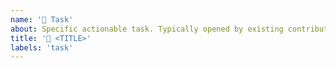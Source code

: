 ```yaml
---
name: '📎 Task'
about: Specific actionable task. Typically opened by existing contributors. If you aren't sure then use the "Miscellaneous" template.
title: '📎 <TITLE>'
labels: 'task'
---
```

